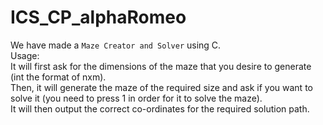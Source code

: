 # ICS_CP_alphaRomeo
We have made a `Maze Creator and Solver` using C.  
Usage:  
It will first ask for the dimensions of the maze that you desire to generate (int the format of nxm).  
Then, it will generate the maze of the required size and ask if you want to solve it (you need to press 1 in order for it to solve the maze).  
It will then output the correct co-ordinates for the required solution path.  
